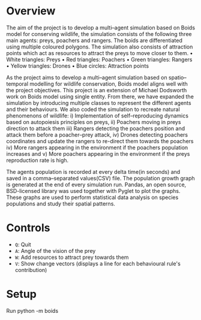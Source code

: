 # Overview #

The aim of the project is to develop a multi–agent simulation based on Boids model for conserving wildlife, the simulation consists of the following three main agents: preys, poachers and rangers. The boids are differentiated using multiple coloured polygons. The simulation also consists of attraction points which act as resources to attract the preys to move closer to them. • White triangles: Preys • Red triangles: Poachers • Green triangles: Rangers • Yellow triangles: Drones • Blue circles: Attraction points

As the project aims to develop a multi–agent simulation based on spatio–temporal modelling for wildlife conservation, Boids model aligns well with the project objectives. This project is an extension of Michael Dodsworth work on Boids model using single entity. From there, we have expanded the simulation by introducing multiple classes to represent the different agents and their behaviours. We also coded the simulation to recreate natural phenomenons of wildlife: i) Implementation of self–reproducing dynamics based on autopoiesis principles on preys, ii) Poachers moving in preys direction to attack them iii) Rangers detecting the poachers position and attack them before a poacher–prey attack, iv) Drones detecting poachers coordinates and update the rangers to re-direct them towards the poachers iv) More rangers appearing in the environment if the poachers population increases and v) More poachers appearing in the environment if the preys reproduction rate is high.

The agents population is recorded at every delta time(in seconds) and saved in a comma–separated values(CSV) file. The population growth graph is generated at the end of every simulation run. Pandas, an open source, BSD-licensed library was used together with Pyglet to plot the graphs. These graphs are used to perform statistical data analysis on species populations and study their spatial patterns.

# Controls #

- `Q`: Quit
- `A`: Angle of the vision of the prey
- `W`: Add resources to attract prey towards them
- `V`: Show change vectors (displays a line for each behavioural rule's contribution)


# Setup #
Run python -m boids
